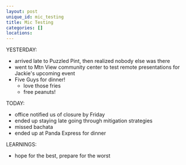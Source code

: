 ```yaml
---
layout: post
unique_id: mic_testing
title: Mic Testing
categories: []
locations: 
---
```


YESTERDAY:
* arrived late to Puzzled Pint, then realized nobody else was there
* went to Mtn View community center to test remote presentations for Jackie's upcoming event
* Five Guys for dinner!
  * love those fries
  * free peanuts!

TODAY:
* office notified us of closure by Friday
* ended up staying late going through mitigation strategies
* missed bachata
* ended up at Panda Express for dinner

LEARNINGS:
* hope for the best, prepare for the worst
